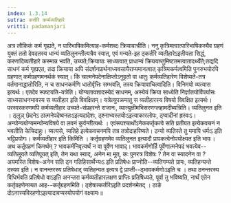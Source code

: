```yaml
---
index: 1.3.14
sutra: कर्त्तरि कर्म्मव्यतिहारे
vritti: padamanjari
---
```


 अत्र लौकिकं कर्म गृह्यते, न पारिभाषिकमित्याह-कर्मशब्दः क्रियावाचीति। ननु कृत्रिमत्वात्पारिभाषिकस्यैव ग्रहणं युक्तं ततो देवदतस्य धान्यं व्यतिलुनन्तीत्यत्रैव स्यात्, एवं मन्यते-इह ठ्कर्तरि व्यतीहारेऽइतीयता सिद्धं, करणादिव्यतीहारे कस्मान्न भवति, उच्यते;क्रियायाः साध्यत्वात् प्राधान्यं क्रिययाप्तुमिष्टतमत्वातादर्थ्येते;तद्यदि साधनं कर्म गृह्यएत, तदा क्रियाया अपि संदर्शनप्रार्थनाध्यवसायैराप्यमानत्वात् कृत्रिमकर्मत्वमिति पुनरुभयोरपि ग्रहणात् कर्मग्रहणमनर्थकं स्यात्। किं चात्मनेपदेनाक्षिप्तोऽनुवृतो वा धातुः कर्मव्यतिहारेण विशेष्यते-तत्र वर्तमानाद्धातोरिति, न च साधनकर्मणि धातोर्वृत्तिः सम्भवति, तस्य क्रियावाचित्वादिति। विनिमयो व्यत्यास इत्यर्थः। एतदेव स्पष्टयति-यत्रेति। योग्यतावशादस्येदं साधनम्, अस्येयं क्रिया साध्येति निर्ज्ञातयोर्विपर्यासः साध्यसाधनभावस्य स व्यतीहार इति विवक्षितम्। यत्रेत्युपक्रमातु स व्यतीहारस्य विषयो विवक्षित इत्यर्थः। परस्परकरणमपि कर्मव्यतीहार उच्यते-संप्रहरन्ते राजानः, व्यात्युक्षीमभिसरणग्लहामदीब्यन्निति। व्यतिलुनत इति । ठ्लुञ् छेदनेऽ ठात्मनेपदेष्वनतःऽइत्यदादेशः, ठ्श्नाभ्यस्तयोःऽइत्याकारलोपः, ठ्प्वादीनां ह्रस्वःऽ। अन्योन्ययोग्यमन्योन्यविषये वा लवनं कुर्वन्तीत्यर्थः । एवंरूपश्चार्थोऽनेककर्तृकत्वे सति प्रतीयत इत्येकवचनं न भवतीति केचिदाहुः। व्यत्यसे, व्यतिहे इत्येकवचनमपि तत्र तत्रोदाहरिष्यते। ठन्यो व्यतिस्ते तु ममापि धर्मःऽ इति भट्टिप्रयोगः। कर्मव्यतीहार इति किमिति । कर्तृग्रहणमेव व्यतिलुनत इत्यादौ प्रापकत्वेनोपयोक्ष्यत इति भावः। अथ कर्तृग्रहणं किमर्थम् ? भावकर्मनिवृत्यर्थं न वा पूर्वेण भावाद्। भावकर्मणोर्हि पूर्वेणात्मनेपदं भवत्येव--व्यतिलूयते व्यतिपूयत् इति, तेन यथा स्याद्, अनेन मा मूत्, कः पुनरत्र विशेषः ? तेन वा स्यादनेन वा ? अयमस्ति विशेषः-अनेन सति ठ्न गतिहिसार्थेभ्यःऽ इति प्रतिषेधः प्राप्नोति--व्यतिगम्यते ग्रामः, व्यतिहन्यन्ते दस्यव इति। न वानन्तरस्य प्रतिषेधाद् व्यतिहन्यत इत्यत्र द्वे प्राप्ती--ठ्भावकर्मणोःऽइति च । तथा ठनन्तरस्य विधिर्भवति प्रतिषेधो वाऽइति अनन्तरा कर्मव्यतीहारलक्षण प्राप्तिः प्रतिषिध्यते, पूर्वा तु भविष्यति, नार्थं एतेन कर्तृग्रहणेनत्यत आह--कर्तृग्रहणमिति। ठ्शेषात्कर्तरिऽइति प्रदर्शनमेतद् । ठाङे दोऽनास्यविरहणोऽइत्यादावप्यस्योपयोगं वक्ष्यामः॥